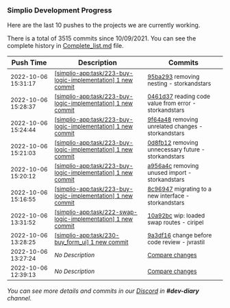 
### Simplio Development Progress

Here are the last 10 pushes to the projects we are currently working.

There is a total of 3515 commits since 10/09/2021. You can see the complete history in
 [Complete_list.md](Complete_list.md) file.

| Push Time | Description | Commits |
| --- | --- | --- |
| <sub>2022-10-06 15:31:17</sub> | <sub>[[simplio-app:task/223\-buy\-logic\-implementation] 1 new commit](https://github.com/SimplioOfficial/simplio-app/commit/95ba293cbf344039c4027a2931a05c11bd7baa05)</sub> | <sub>[95ba293](https://github.com/SimplioOfficial/simplio-app/commit/95ba293cbf344039c4027a2931a05c11bd7baa05) removing nesting - storkandstars</sub> |
| <sub>2022-10-06 15:28:37</sub> | <sub>[[simplio-app:task/223\-buy\-logic\-implementation] 1 new commit](https://github.com/SimplioOfficial/simplio-app/commit/0461d371c0259f4035405e066d65f11344764f5f)</sub> | <sub>[0461d37](https://github.com/SimplioOfficial/simplio-app/commit/0461d371c0259f4035405e066d65f11344764f5f) reading code value from error - storkandstars</sub> |
| <sub>2022-10-06 15:24:44</sub> | <sub>[[simplio-app:task/223\-buy\-logic\-implementation] 1 new commit](https://github.com/SimplioOfficial/simplio-app/commit/9f64a4864ca8863697e3e5a67e40c471edd1fa57)</sub> | <sub>[9f64a48](https://github.com/SimplioOfficial/simplio-app/commit/9f64a4864ca8863697e3e5a67e40c471edd1fa57) removing unrelated changes - storkandstars</sub> |
| <sub>2022-10-06 15:21:03</sub> | <sub>[[simplio-app:task/223\-buy\-logic\-implementation] 1 new commit](https://github.com/SimplioOfficial/simplio-app/commit/0d8fb128763eb9803afbcea6b5bceb305d3232f1)</sub> | <sub>[0d8fb12](https://github.com/SimplioOfficial/simplio-app/commit/0d8fb128763eb9803afbcea6b5bceb305d3232f1) removing unnecessary future - storkandstars</sub> |
| <sub>2022-10-06 15:20:12</sub> | <sub>[[simplio-app:task/223\-buy\-logic\-implementation] 1 new commit](https://github.com/SimplioOfficial/simplio-app/commit/a956a4c57caf02c6d56c10afe62ee4f5f5e1e120)</sub> | <sub>[a956a4c](https://github.com/SimplioOfficial/simplio-app/commit/a956a4c57caf02c6d56c10afe62ee4f5f5e1e120) removing unused import - storkandstars</sub> |
| <sub>2022-10-06 15:16:55</sub> | <sub>[[simplio-app:task/223\-buy\-logic\-implementation] 1 new commit](https://github.com/SimplioOfficial/simplio-app/commit/8c9694717258d26f476479a831add9171d5d45f6)</sub> | <sub>[8c96947](https://github.com/SimplioOfficial/simplio-app/commit/8c9694717258d26f476479a831add9171d5d45f6) migrating to a new interface - storkandstars</sub> |
| <sub>2022-10-06 13:31:52</sub> | <sub>[[simplio-app:task/222\-swap\-logic\-implementation] 1 new commit](https://github.com/SimplioOfficial/simplio-app/commit/10a92bc75ce17bd2b9e61b27ce7d715f9456daea)</sub> | <sub>[10a92bc](https://github.com/SimplioOfficial/simplio-app/commit/10a92bc75ce17bd2b9e61b27ce7d715f9456daea) wip: loaded swap routes - ciripel</sub> |
| <sub>2022-10-06 13:28:25</sub> | <sub>[[simplio-app:task/230\-buy\_form\_ui] 1 new commit](https://github.com/SimplioOfficial/simplio-app/commit/9a3df1691212197845e53a1887dac59a9fef84a8)</sub> | <sub>[9a3df16](https://github.com/SimplioOfficial/simplio-app/commit/9a3df1691212197845e53a1887dac59a9fef84a8) change before code review - jvrastil</sub> |
| <sub>2022-10-06 13:27:24</sub> | <sub>_No Description_</sub> | <sub>[Compare changes](https://github.com/SimplioOfficial/simplio-app/compare/d8167627d2f9...c9f6a3c164b6)</sub> |
| <sub>2022-10-06 12:39:13</sub> | <sub>_No Description_</sub> | <sub>[Compare changes](https://github.com/SimplioOfficial/simplio-app/compare/cbc016ab7c8b...d8167627d2f9)</sub> |

_You can see more details and commits in our [Discord](https://discord.gg/aKhjuwZmdP) in **#dev-diary** channel._

